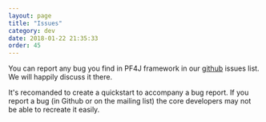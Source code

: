 ```yaml
---
layout: page
title: "Issues"
category: dev
date: 2018-01-22 21:35:33
order: 45
---
```


You can report any bug you find in PF4J framework in our [github](https://github.com/pf4j/pf4j/issues) issues list. We will happily discuss it there.

It's recomanded to create a quickstart to accompany a bug report. If you report a bug (in Github or on the mailing list) the core developers may not be able to recreate it easily.
